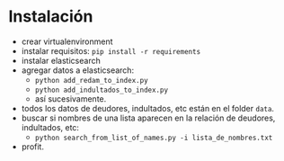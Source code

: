 # Instalación
* crear virtualenvironment
* instalar requisitos: `pip install -r requirements`
* instalar elasticsearch
* agregar datos a elasticsearch:
    * `python add_redam_to_index.py`
    * `python add_indultados_to_index.py`
    * así sucesivamente.
* todos los datos de deudores, indultados, etc están en el folder `data`.
* buscar si nombres de una lista aparecen en la relación de deudores,
  indultados, etc:
    * `python search_from_list_of_names.py -i lista_de_nombres.txt`
* profit.

